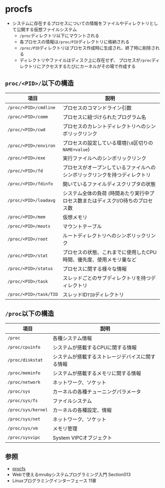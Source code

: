 # procfs
- システムに存在するプロセスについての情報をファイルやディレクトリとして公開する仮想ファイルシステム
  - `/proc`ディレクトリ以下にマウントされる
  - 各プロセスの情報は`/proc/PID`ディレクトリに格納される
  - `/proc/PID`ディレクトリはプロセス作成時に生成され、終了時に削除される
  - ディレクトリやファイルはディスク上に存在せず、
    プロセスが`/proc`ディレクトリにアクセスするたびにカーネルがその場で作成する

## `proc/<PID>/`以下の構造

| 項目                   | 説明                                                                            |
| -                      | -                                                                               |
| `/proc/<PID>/cmdline`  | プロセスのコマンドライン引数                                                    |
| `/proc/<PID>/comm`     | プロセスに紐づけられたプログラム名                                              |
| `/proc/<PID>/cwd`      | プロセスのカレントディレクトリへのシンボリックリンク                            |
| `/proc/<PID>/environ`  | プロセスの設定している環境(`\0`区切りの`NAME=value`)                            |
| `/proc/<PID>/exe`      | 実行ファイルへのシンボリックリンク                                              |
| `/proc/<PID>/fd`       | プロセスがオープンしているファイルへのシンボリックリンクを持つディレクトリ      |
| `/proc/<PID>/fdinfo`   | 開いているファイルディスクリプタの状態                                          |
| `/proc/<PID>/loadavg`  | システム全体の負荷 (時間あたり実行中プロセス数またはディスクI/O待ちのプロセス数 |
| `/proc/<PID>/mem`      | 仮想メモリ                                                                      |
| `/proc/<PID>/mouts`    | マウントテーブル                                                                |
| `/proc/<PID>/root`     | ルートディレクトリへのシンボリックリンク                                        |
| `/proc/<PID>/stat`     | プロセスの状態、これまでに使用したCPU時間、優先度、使用メモリ量など             |
| `/proc/<PID>/status`   | プロセスに関する様々な情報                                                      |
| `/proc/<PID>/task`     | スレッドごとのサブディレクトリを持つディレクトリ                                |
| `/proc/<PID>/task/TID` | スレッドID`TID`ディレクトリ                                                     |

## `/proc`以下の構造

| 項目               | 説明                                             |
| -                  | -                                                |
| `/proc`            | 各種システム情報                                 |
| `/proc/cpuinfo`    | システムが搭載するCPUに関する情報                |
| `/proc/diskstat`   | システムが搭載するストレージデバイスに関する情報 |
| `/proc/meminfo`    | システムが搭載するメモリに関する情報             |
| `/proc/network`    | ネットワーク、ソケット                           |
| `/proc/sys`        | カーネルの各種チューニングパラメータ             |
| `/proc/sys/fs`     | ファイルシステム                                 |
| `/proc/sys/kernel` | カーネルの各種設定、情報                         |
| `/proc/sys/net`    | ネットワーク、ソケット                           |
| `/proc/sys/vm`     | メモリ管理                                       |
| `/proc/sysvipc`    | System VIPCオブジェクト                          |

## 参照
- [procfs](https://ja.wikipedia.org/wiki/Procfs)
- Webで使えるmrubyシステムプログラミング入門 Section013
- Linuxプログラミングインターフェース 11章
